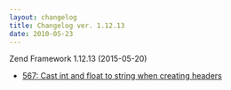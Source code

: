 ```yaml
---
layout: changelog
title: Changelog ver. 1.12.13
date: 2010-05-23
---
```


Zend Framework 1.12.13 (2015-05-20)

- [567: Cast int and float to string when creating headers](https://github.com/zendframework/zf1/pull/567)
